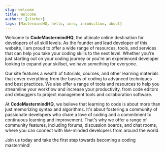 ```yaml
---
slug: welcome
title: Welcome
authors: [slorber]
tags: [MastermindHQ, hello, inro, inroduction, about]
---
```


Welcome to **CodeMastermindHQ**, the ultimate online destination for developers of all skill levels. As the founder and lead developer of this website, I am proud to offer a wide range of resources, tools, and services that can help you take your coding skills to the next level. Whether you're just starting out on your coding journey or you're an experienced developer looking to expand your skillset, we have something for everyone.

Our site features a wealth of tutorials, courses, and other learning materials that cover everything from the basics of coding to advanced techniques and best practices. We also offer a range of tools and resources to help you streamline your workflow and increase your productivity, from code editors and debuggers to project management tools and collaboration software.

At **CodeMastermindHQ**, we believe that learning to code is about more than just memorizing syntax and algorithms. It's about fostering a community of passionate developers who share a love of coding and a commitment to continuous learning and improvement. That's why we offer a range of community features, including forums, discussion boards, and chat rooms, where you can connect with like-minded developers from around the world.

Join us today and take the first step towards becoming a coding mastermind!
